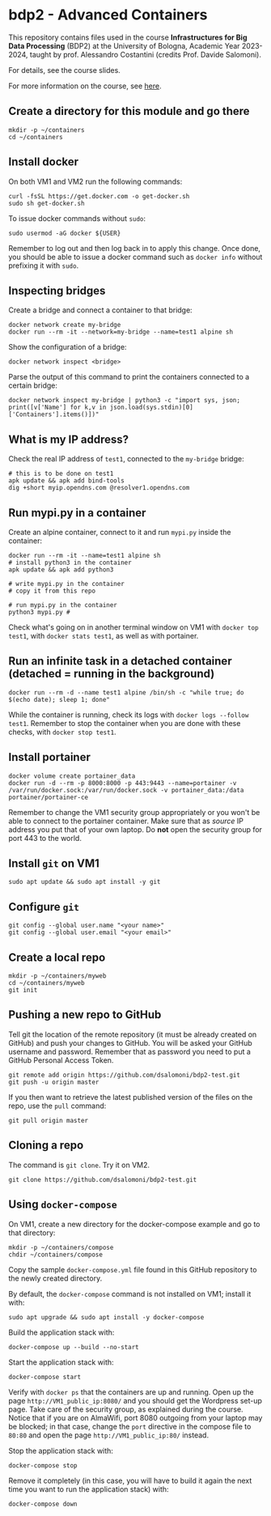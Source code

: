 # bdp2 - Advanced Containers
This repository contains files used in the course <b>Infrastructures for Big Data Processing</b> (BDP2) at the University of Bologna, Academic Year 2023-2024, taught by prof. Alessandro Costantini (credits Prof. Davide Salomoni).

For details, see the course slides.

For more information on the course, see <a href="https://www.unibo.it/it/studiare/dottorati-master-specializzazioni-e-altra-formazione/insegnamenti/insegnamento/2023/435337">here</a>.

## Create a directory for this module and go there
```
mkdir -p ~/containers
cd ~/containers

```

## Install docker

On both VM1 and VM2 run the following commands:

```
curl -fsSL https://get.docker.com -o get-docker.sh
sudo sh get-docker.sh

```

To issue docker commands without `sudo`:

```
sudo usermod -aG docker ${USER}

```

Remember to log out and then log back in to apply this change. Once done, you should be able to issue a docker command such as `docker info` without prefixing it with `sudo`.

## Inspecting bridges

Create a bridge and connect a container to that bridge:

```
docker network create my-bridge
docker run --rm -it --network=my-bridge --name=test1 alpine sh

```
Show the configuration of a bridge:

```
docker network inspect <bridge>
```

Parse the output of this command to print the containers connected to a certain bridge:

```
docker network inspect my-bridge | python3 -c "import sys, json; print([v['Name'] for k,v in json.load(sys.stdin)[0]['Containers'].items()])"

```

## What is my IP address?

Check the real IP address of `test1`, connected to the `my-bridge` bridge:
```
# this is to be done on test1
apk update && apk add bind-tools
dig +short myip.opendns.com @resolver1.opendns.com

```

## Run mypi.py in a container

Create an alpine container, connect to it and run `mypi.py` inside the container:

```
docker run --rm -it --name=test1 alpine sh
# install python3 in the container
apk update && apk add python3 

# write mypi.py in the container
# copy it from this repo

# run mypi.py in the container
python3 mypi.py #
```

Check what's going on in another terminal window on VM1 with `docker top test1`, with `docker stats test1`, as well as with portainer.

## Run an infinite task in a detached container (detached = running in the background)

```
docker run --rm -d --name test1 alpine /bin/sh -c "while true; do $(echo date); sleep 1; done"

```
While the container is running, check its logs with `docker logs --follow test1`. Remember to stop the container when you are done with these checks, with `docker stop test1`.

## Install portainer

```
docker volume create portainer_data
docker run -d --rm -p 8000:8000 -p 443:9443 --name=portainer -v /var/run/docker.sock:/var/run/docker.sock -v portainer_data:/data portainer/portainer-ce

```

Remember to change the VM1 security group appropriately or you won't be able to connect to the portainer container. Make sure that as _source_ IP address you put that of your own laptop. Do __not__ open the security group for port 443 to the world.

## Install `git` on VM1

```
sudo apt update && sudo apt install -y git

```

## Configure `git`

```
git config --global user.name "<your name>"
git config --global user.email "<your email>"
```

## Create a local repo

```
mkdir -p ~/containers/myweb
cd ~/containers/myweb
git init

```

## Pushing a new repo to GitHub

Tell git the location of the remote repository (it must be already created on GitHub) and push your changes to GitHub. You will be asked your GitHub username and password. Remember that as password you need to put a GitHub Personal Access Token.

```
git remote add origin https://github.com/dsalomoni/bdp2-test.git
git push -u origin master
```

If you then want to retrieve the latest published version of the files on the repo, use the `pull` command:
```
git pull origin master
```

## Cloning a repo
The command is `git clone`. Try it on VM2.
```
git clone https://github.com/dsalomoni/bdp2-test.git
```

## Using `docker-compose`
On VM1, create a new directory for the docker-compose example and go to that directory:

```
mkdir -p ~/containers/compose
chdir ~/containers/compose
```

Copy the sample `docker-compose.yml` file found in this GitHub repository to the newly created directory. 

By default, the `docker-compose` command is not installed on VM1; install it with:

```
sudo apt upgrade && sudo apt install -y docker-compose
```

Build the application stack with:

```
docker-compose up --build --no-start
```

Start the application stack with:

```
docker-compose start
```

Verify with `docker ps` that the containers are up and running. Open up the page `http://VM1_public_ip:8080/` and you should get the Wordpress set-up page. Take care of the security group, as explained during the course. Notice that if you are on AlmaWifi, port 8080 outgoing from your laptop may be blocked; in that case, change the `port` directive in the compose file to `80:80` and open the page `http://VM1_public_ip:80/` instead.

Stop the application stack with:

```
docker-compose stop
```

Remove it completely (in this case, you will have to build it again the next time you want to run the application stack) with:

```
docker-compose down
```
